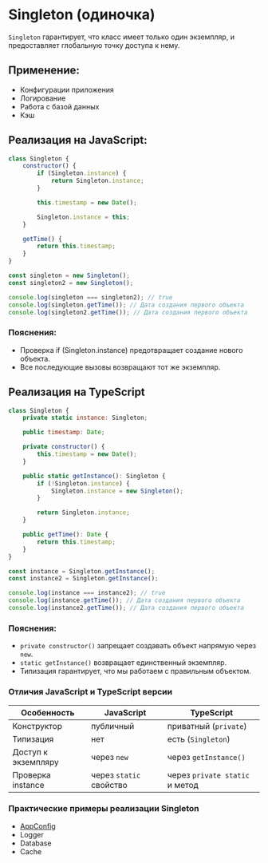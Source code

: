 # Singleton (одиночка)

`Singleton` гарантирует, что класс имеет только один экземпляр, и предоставляет глобальную точку доступа к нему.

## Применение:

* Конфигурации приложения
* Логирование
* Работа с базой данных
* Кэш

## Реализация на JavaScript:

```js
class Singleton {
    constructor() {
        if (Singleton.instance) {
            return Singleton.instance;
        }

        this.timestamp = new Date();

        Singleton.instance = this;
    }

    getTime() {
        return this.timestamp;
    }
}

const singleton = new Singleton();
const singleton2 = new Singleton();

console.log(singleton === singleton2); // true
console.log(singleton.getTime()); // Дата создания первого объекта
console.log(singleton2.getTime()); // Дата создания первого объекта
```

### Пояснения:

* Проверка if (Singleton.instance) предотвращает создание нового объекта.
* Все последующие вызовы возвращают тот же экземпляр.

## Реализация на TypeScript

```js
class Singleton {
    private static instance: Singleton;

    public timestamp: Date;

    private constructor() {
        this.timestamp = new Date();
    }

    public static getInstance(): Singleton {
        if (!Singleton.instance) {
            Singleton.instance = new Singleton();
        }

        return Singleton.instance;
    }

    public getTime(): Date {
        return this.timestamp;
    }
}

const instance = Singleton.getInstance();
const instance2 = Singleton.getInstance();

console.log(instance === instance2); // true
console.log(instance.getTime()); // Дата создания первого объекта
console.log(instance2.getTime()); // Дата создания первого объекта
```

### Пояснения:

* `private constructor()` запрещает создавать объект напрямую через `new`.
* `static getInstance()` возвращает единственный экземпляр.
* Типизация гарантирует, что мы работаем с правильным объектом.

### Отличия JavaScript и TypeScript версии

| Особенность         | JavaScript              | TypeScript                     |
|---------------------|-------------------------|--------------------------------|
| Конструктор         | публичный               | приватный (`private`)          |
| Типизация           | нет                     | есть (`Singleton`)             |
| Доступ к экземпляру | через `new`             | через `getInstance()`          |
| Проверка instance   | через `static` свойство | через `private static` и метод |

### Практические примеры реализации Singleton

* [AppConfig](practices/app-config/README.md)
* Logger
* Database
* Cache
